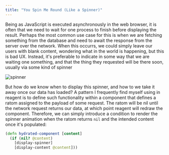 ```yaml
---
title: "You Spin Me Round (Like a Spinner)"
---
```


Being as JavaScript is executed asynchronously in the web browser, it is often that we need to wait for one process to finish before displaying the result. Perhaps the most common use case for this is when we are fetching something from the database and need to await the response from the server over the network. When this occurrs, we could simply leave our users with blank content, wondering what in the world is happening, but this is bad UX. Instead, it's preferable to indicate in some way that we are waiting one something, and that the thing they requested will be there soon, usually via some kind of spinner

![spinner](https://powerusers.microsoft.com/t5/image/serverpage/image-id/118082i204C32E01666789C/image-size/large/is-moderation-mode/true?v=v2&px=999)

But how do we know when to display this spinner, and how to we take it away once our data has loaded? A pattern I frequently find myself using in reagent is to define such functionality within a component that defines a ratom assigned to the payload of some request. The ratom will be nil until the network request returns our data, at which point reagent will redraw the component. Therefore, we can simply introduce a condition to render the spinner animation when the ratom returns `nil` and the intended content once it's populated:

```clojure
(defn hydrated-component [content]
  (if (nil? @content)
    [display-spinner]
    [display-content @content]))
```